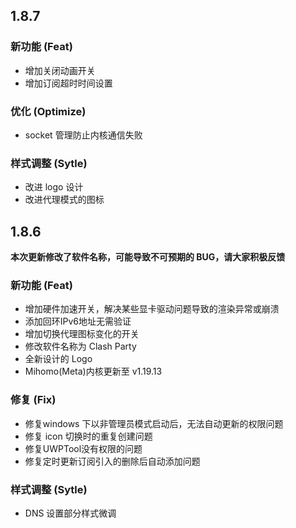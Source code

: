 ## 1.8.7

### 新功能 (Feat)
 - 增加关闭动画开关
 - 增加订阅超时时间设置

### 优化 (Optimize)
 - socket 管理防止内核通信失败

### 样式调整 (Sytle)
 - 改进 logo 设计
 - 改进代理模式的图标

## 1.8.6

**本次更新修改了软件名称，可能导致不可预期的 BUG，请大家积极反馈**

### 新功能 (Feat)
 - 增加硬件加速开关，解决某些显卡驱动问题导致的渲染异常或崩溃
 - 添加回环IPv6地址无需验证
 - 增加切换代理图标变化的开关
 - 修改软件名称为 Clash Party
 -  全新设计的 Logo
 - Mihomo(Meta)内核更新至 v1.19.13

### 修复 (Fix)
 - 修复windows 下以非管理员模式启动后，无法自动更新的权限问题
 - 修复 icon 切换时的重复创建问题
 - 修复UWPTool没有权限的问题
 - 修复定时更新订阅引入的删除后自动添加问题
  
### 样式调整 (Sytle)
 - DNS 设置部分样式微调